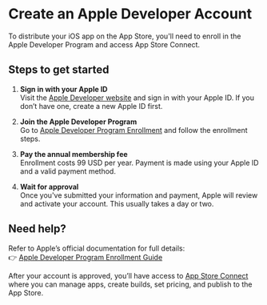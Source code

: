 # Create an Apple Developer Account

To distribute your iOS app on the App Store, you'll need to enroll in the Apple Developer Program and access App Store Connect.

## Steps to get started

1. **Sign in with your Apple ID**  
   Visit the [Apple Developer website](https://developer.apple.com/) and sign in with your Apple ID. If you don’t have one, create a new Apple ID first.

2. **Join the Apple Developer Program**  
   Go to [Apple Developer Program Enrollment](https://developer.apple.com/programs/enroll/) and follow the enrollment steps.

3. **Pay the annual membership fee**  
   Enrollment costs 99 USD per year. Payment is made using your Apple ID and a valid payment method.

4. **Wait for approval**  
   Once you've submitted your information and payment, Apple will review and activate your account. This usually takes a day or two.

## Need help?

Refer to Apple’s official documentation for full details:  
👉 [Apple Developer Program Enrollment Guide](https://developer.apple.com/programs/enroll/)

After your account is approved, you’ll have access to [App Store Connect](https://appstoreconnect.apple.com/) where you can manage apps, create builds, set pricing, and publish to the App Store.
